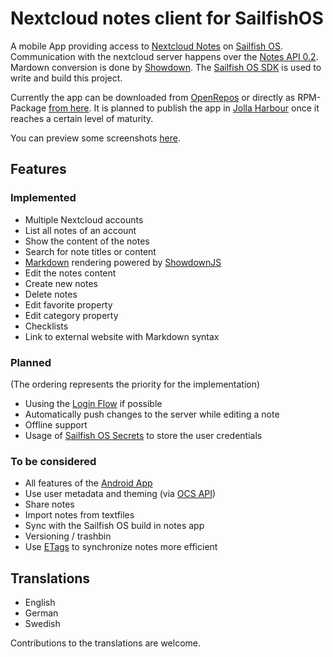 # Nextcloud notes client for SailfishOS

A mobile App providing access to [Nextcloud Notes](https://github.com/nextcloud/notes) on [Sailfish OS](https://sailfishos.org).
Communication with the nextcloud server happens over the [Notes API 0.2](https://github.com/nextcloud/notes/wiki/API-0.2).
Mardown conversion is done by [Showdown](https://github.com/showdownjs/showdown).
The [Sailfish OS SDK](https://sailfishos.org/wiki/Application_SDK) is used to write and build this project.

Currently the app can be downloaded from [OpenRepos](https://openrepos.net/content/scharel/nextcloud-notes) or directly as RPM-Package [from here](https://cloud.scharel.name/s/harbour-nextcloudnotes). It is planned to publish the app in [Jolla Harbour](https://harbour.jolla.com) once it reaches a certain level of maturity.

You can preview some screenshots [here](https://openrepos.net/content/scharel/nextcloud-notes).

## Features

### Implemented

- Multiple Nextcloud accounts
- List all notes of an account
- Show the content of the notes
- Search for note titles or content
- [Markdown](https://en.wikipedia.org/wiki/Markdown) rendering powered by [ShowdownJS](https://github.com/showdownjs/showdown)
- Edit the notes content
- Create new notes
- Delete notes
- Edit favorite property
- Edit category property
- Checklists
- Link to external website with Markdown syntax

### Planned

(The ordering represents the priority for the implementation)
- Uusing the [Login Flow](https://docs.nextcloud.com/server/14/developer_manual/client_apis/LoginFlow/index.html) if possible
- Automatically push changes to the server while editing a note
- Offline support
- Usage of [Sailfish OS Secrets](https://sailfishos.org/wiki/Secrets_and_Crypto) to store the user credentials

### To be considered

- All features of the [Android App](https://github.com/stefan-niedermann/nextcloud-notes)
- Use user metadata and theming (via [OCS API](https://docs.nextcloud.com/server/14/developer_manual/client_apis/OCS/index.html))
- Share notes
- Import notes from textfiles
- Sync with the Sailfish OS build in notes app
- Versioning / trashbin
- Use [ETags](https://de.wikipedia.org/wiki/HTTP_ETag) to synchronize notes more efficient

## Translations

- English
- German
- Swedish

Contributions to the translations are welcome.
